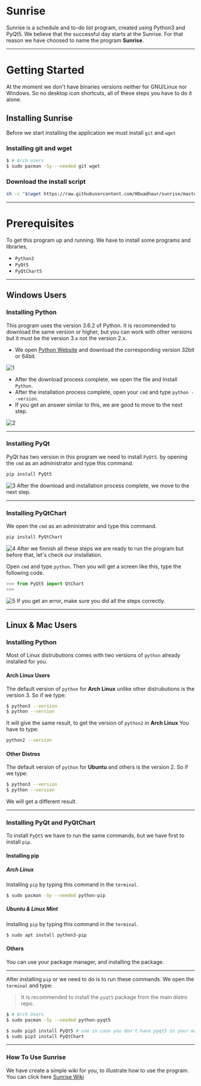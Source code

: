 # Sunrise
Sunrise is a schedule and to-do list program, created using Python3 and PyQt5.
We believe that the successful day starts at the Sunrise.
For that reason we have choosed to name the program **Sunrise**.

---
# Getting Started
At the moment we don't have binaries versions neither for GNU/Linux nor Windows.
So no desktop icon shortcuts, all of these steps you have to do it alone.

## Installing Sunrise
Before we start installing the application we must install `git` and `wget`
### Installing git and wget

```sh
$ # Arch users
$ sudo pacman -Sy --needed git wget
```

### Download the install script
```sh
sh -c "$(wget https://raw.githubusercontent.com/HOuadhour/sunrise/master/INSTALL.sh -O -)"
```

---
# Prerequisites
To get this program up and running.
We have to install some programs and libraries, 
* `Python3`
* `PyQt5`
* `PyQtChart5`

---
## Windows Users
### Installing Python
This program uses the version 3.6.2 of Python.
It is recommended to download the same version or higher, but you can work with other versions
but it must be the version 3.x not the version 2.x.
* We open [Python Website](https://www.python.org/downloads/windows/) and download the corresponding version 32bit or 64bit.

![1](https://s5.postimg.cc/rxg6u25o7/Screenshot_2017-10-09_14-51-34.png)

* After the download process complete, we open the file and Install `Python`.
* After the installation process complete, open your `cmd` and type `python --version`.
* If you get an answer similar to this, we are good to move to the next step.

![2](https://s5.postimg.cc/ie6i0dcyf/Capture.png)

---
### Installing PyQt
PyQt has two version in this program we need to install `PyQt5`.
by opening the `cmd` as an administrator and type this command.
```cmd
pip install PyQt5
```
![3](https://s5.postimg.cc/o2csrc9lz/Capture3.png)
After the download and installation process complete, we move to the next step.

---
### Installing PyQtChart
We open the `cmd` as an administrator and type this command.
```cmd
pip install PyQtChart
```
![4](https://s5.postimg.cc/pu5rm9ntz/Capture4.png)
After we finnish all these steps we are ready to run the program but before that, let's check our installation.

Open `cmd` and type `python`.
Then you will get a screen like this, type the following code.
```python
>>> from PyQt5 import QtChart
>>>
```
![5](https://s5.postimg.cc/kvi97rew7/Capture5.png)
If you get an error, make sure you did all the steps correctly.

---
## Linux & Mac Users
### Installing Python
Most of Linux distrubutions comes with two versions of `python` already installed for you.
#### Arch Linux Users
The default version of `python` for **Arch Linux** unlike other distrubutions is the version 3.
So if we type:
```sh
$ python3 --version
$ python --version
```
It will give the same result, to get the version of `python2` in **Arch Linux** You have to type:
```sh
python2 --version
```
#### Other Distros
The default version of `python` for **Ubuntu** and others is the version 2.
So if we type:
```sh
$ python3 --version
$ python --version
```
We will get a different result.

---
### Installing PyQt and PyQtChart
To install `PyQt5` we have to run the same commands, but we have first to install `pip`.

#### Installing pip
##### Arch Linux
Installing `pip` by typing this command in the `terminal`.
```sh
$ sudo pacman -Sy --needed python-pip
```
##### Ubuntu & Linux Mint
Installing `pip` by typing this command in the `terminal`.
```sh
$ sudo apt install python3-pip
```
#### Others
You can use your package manager, and installing the package.

---
After installing `pip` or we need to do is to run these commands.
We open the `terminal` and type:

> It is recommended to install the `pyqt5` package from the main distro repo.

```sh
$ # Arch Users
$ sudo pacman -Sy --needed python-pyqt5
```

```sh
$ sudo pip3 install PyQt5 # use in case you don't have pyqt5 in your main distro repo
$ sudo pip3 install PyQtChart
```

---

### How To Use Sunrise
We have create a simple wiki for you, to illustrate how to use the program.
You can click here [Sunrise Wiki](https://github.com/HOuadhour/Sunrise/wiki)
